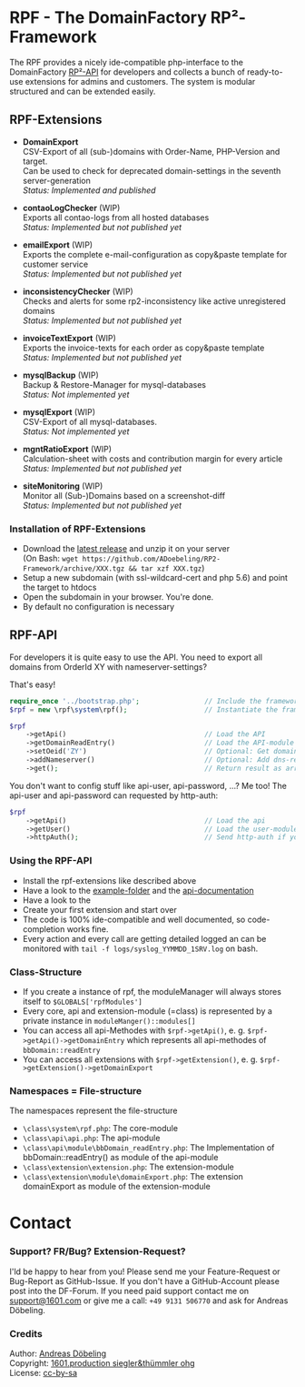 # RPF - The DomainFactory RP²-Framework

The RPF provides a nicely ide-compatible php-interface to the DomainFactory [RP²-API](https://doku.premium-admin.eu/doku.php/api/methoden/start)  for developers and collects a bunch of ready-to-use extensions for admins and customers. The system is modular structured and can be extended easily.

## RPF-Extensions

* **DomainExport**  
CSV-Export of all (sub-)domains with Order-Name, PHP-Version and target.  
Can be used to check for deprecated domain-settings in the seventh server-generation  
_Status: Implemented and published_

* **contaoLogChecker** (WIP)  
Exports all contao-logs from all hosted databases  
_Status: Implemented but not published yet_

* **emailExport** (WIP)  
Exports the complete e-mail-configuration as copy&paste template for customer service  
_Status: Implemented but not published yet_

* **inconsistencyChecker** (WIP)  
Checks and alerts for some rp2-inconsistency like active unregistered domains  
_Status: Implemented but not published yet_

* **invoiceTextExport** (WIP)  
Exports the invoice-texts for each order as copy&paste template  
_Status: Implemented but not published yet_

* **mysqlBackup** (WIP)  
Backup & Restore-Manager for mysql-databases  
_Status: Not implemented yet_

* **mysqlExport** (WIP)  
CSV-Export of all mysql-databases.  
_Status: Not implemented yet_
 
* **mgntRatioExport** (WIP)  
Calculation-sheet with costs and contribution margin for every article  
_Status: Implemented but not published yet_

* **siteMonitoring** (WIP)   
Monitor all (Sub-)Domains based on a screenshot-diff  
_Status: Implemented but not published yet_


### Installation of RPF-Extensions

* Download the [latest release](https://github.com/ADoebeling/RP2-Framework/releases)  and unzip it on your server  
(On Bash: `wget https://github.com/ADoebeling/RP2-Framework/archive/XXX.tgz && tar xzf XXX.tgz`)  
* Setup a new subdomain (with ssl-wildcard-cert and php 5.6) and point the target to htdocs
* Open the subdomain in your browser. You're done.
* By default no configuration is necessary 

## RPF-API

For developers it is quite easy to use the API. You need to export all domains from OrderId XY with nameserver-settings?

That's easy!

```php
require_once '../bootstrap.php';                // Include the framework
$rpf = new \rpf\system\rpf();                   // Instantiate the framework

$rpf
    ->getApi()                                  // Load the API
    ->getDomainReadEntry()                      // Load the API-module domainReadEntry (bbDomain::readEntry)
    ->setOeid('ZY')                             // Optional: Get domains by hidden rp2-order-id
    ->addNameserver()                           // Optional: Add dns-records
    ->get();                                    // Return result as array, primary-key set to domain
```

You don't want to config stuff like api-user, api-password, ...?
Me too! The api-user and api-password can requested by http-auth:

```php
$rpf
    ->getApi()                                  // Load the api
    ->getUser()                                 // Load the user-module
    ->httpAuth();                               // Send http-auth if you need to authenticate first
```


### Using the RPF-API

* Install the rpf-extensions like described above
* Have a look to the [example-folder](https://github.com/ADoebeling/RP2-Framework/tree/master/htdocs/examples) and the [api-documentation](http://adoebeling.github.io/RP2-Framework/)
* Have a look to the 
* Create your first extension and start over
* The code is 100% ide-compatible and well documented, so code-completion works fine. 
* Every action and every call are getting detailed logged an can be monitored with `tail -f logs/syslog_YYMMDD_1SRV.log` on bash.


### Class-Structure

* If you create a instance of rpf, the moduleManager will always stores itself to `$GLOBALS['rpfModules']`
* Every core, api and extension-module (=class) is represented by a private instance in `moduleManger()::modules[]`
* You can access all api-Methodes with `$rpf->getApi()`, e. g. `$rpf->getApi()->getDomainEntry` which represents all api-methodes of `bbDomain::readEntry`
* You can access all extensions with `$rpf->getExtension()`, e. g. `$rpf->getExtension()->getDomainExport`


### Namespaces = File-structure

The namespaces represent the file-structure

* `\class\system\rpf.php`: The core-module
* `\class\api\api.php`: The api-module
* `\class\api\module\bbDomain_readEntry.php`: The Implementation of bbDomain::readEntry() as module of the api-module
* `\class\extension\extension.php`: The extension-module
* `\class\extension\module\domainExport.php`: The extension domainExport as module of the extension-module


# Contact

### Support? FR/Bug? Extension-Request?

I'ld be happy to hear from you! Please send me your Feature-Request or Bug-Report as GitHub-Issue. If you don't have a GitHub-Account please post into the DF-Forum.
If you need paid support contact me on support@1601.com or give me a call: `+49 9131 506770` and ask for Andreas Döbeling.

### Credits

Author: [Andreas Döbeling](http://xing.doebeling.de)  
Copyright: [1601.production siegler&thümmler ohg](http://www.1601.com/hosting/)  
License: [cc-by-sa](https://creativecommons.org/licenses/by-sa/3.0)